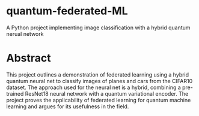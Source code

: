 # quantum-federated-ML
A Python project implementing image classification with a hybrid quantum nerual network
# Abstract
This project outlines a demonstration of federated learning using a hybrid quantum neural net to classify images of planes and cars from the CIFAR10 dataset. The approach used for the neural net is a hybrid, combining a pre-trained ResNet18 neural network with a quantum variational encoder. The project proves the applicability of federated learning for quantum machine learning and argues for its usefulness in the field.

